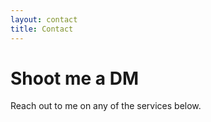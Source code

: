 ```yaml
---
layout: contact
title: Contact
---
```


# Shoot me a DM
Reach out to me on any of the services below.
